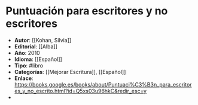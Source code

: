 # Puntuación para escritores y no escritores

- **Autor**: [[Kohan, Silvia]]
- **Editorial**: [[Alba]]
- **Año**: 2010
- **Idioma**: [[Español]]
- **Tipo**: #libro
- **Categorías**: [[Mejorar Escritura]], [[Español]]
- **Enlace**: https://books.google.es/books/about/Puntuaci%C3%B3n_para_escritores_y_no_escrito.html?id=Q5xs03u96hkC&redir_esc=y
- 
